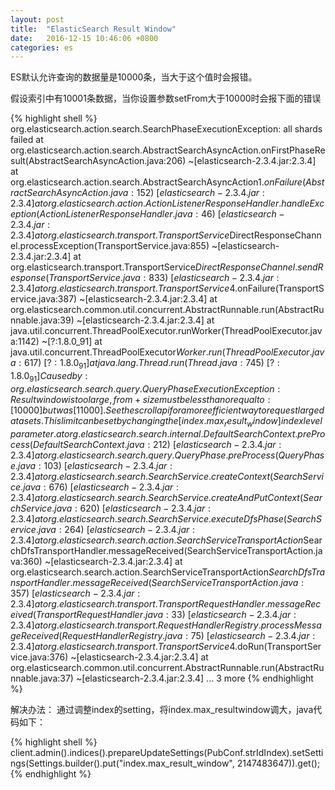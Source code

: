 ```yaml
---
layout: post
title:  "ElasticSearch Result Window"
date:   2016-12-15 10:46:06 +0800
categories: es
---
```

ES默认允许查询的数据量是10000条，当大于这个值时会报错。

假设索引中有10001条数据，当你设置参数setFrom大于10000时会报下面的错误

{% highlight shell %}
org.elasticsearch.action.search.SearchPhaseExecutionException: all shards failed
        at org.elasticsearch.action.search.AbstractSearchAsyncAction.onFirstPhaseResult(AbstractSearchAsyncAction.java:206) ~[elasticsearch-2.3.4.jar:2.3.4]
        at org.elasticsearch.action.search.AbstractSearchAsyncAction$1.onFailure(AbstractSearchAsyncAction.java:152) ~[elasticsearch-2.3.4.jar:2.3.4]
        at org.elasticsearch.action.ActionListenerResponseHandler.handleException(ActionListenerResponseHandler.java:46) ~[elasticsearch-2.3.4.jar:2.3.4]
        at org.elasticsearch.transport.TransportService$DirectResponseChannel.processException(TransportService.java:855) ~[elasticsearch-2.3.4.jar:2.3.4]
        at org.elasticsearch.transport.TransportService$DirectResponseChannel.sendResponse(TransportService.java:833) ~[elasticsearch-2.3.4.jar:2.3.4]
        at org.elasticsearch.transport.TransportService$4.onFailure(TransportService.java:387) ~[elasticsearch-2.3.4.jar:2.3.4]
        at org.elasticsearch.common.util.concurrent.AbstractRunnable.run(AbstractRunnable.java:39) ~[elasticsearch-2.3.4.jar:2.3.4]
        at java.util.concurrent.ThreadPoolExecutor.runWorker(ThreadPoolExecutor.java:1142) ~[?:1.8.0_91]
        at java.util.concurrent.ThreadPoolExecutor$Worker.run(ThreadPoolExecutor.java:617) ~[?:1.8.0_91]
        at java.lang.Thread.run(Thread.java:745) ~[?:1.8.0_91]
Caused by: org.elasticsearch.search.query.QueryPhaseExecutionException: Result window is too large, from + size must be less than or equal to: [10000] but was [11000]. See the scroll api for a more efficient way to request large data sets. This limit can be set by changing the [index.max_result_window] index level parameter.
        at org.elasticsearch.search.internal.DefaultSearchContext.preProcess(DefaultSearchContext.java:212) ~[elasticsearch-2.3.4.jar:2.3.4]
        at org.elasticsearch.search.query.QueryPhase.preProcess(QueryPhase.java:103) ~[elasticsearch-2.3.4.jar:2.3.4]
        at org.elasticsearch.search.SearchService.createContext(SearchService.java:676) ~[elasticsearch-2.3.4.jar:2.3.4]
        at org.elasticsearch.search.SearchService.createAndPutContext(SearchService.java:620) ~[elasticsearch-2.3.4.jar:2.3.4]
        at org.elasticsearch.search.SearchService.executeDfsPhase(SearchService.java:264) ~[elasticsearch-2.3.4.jar:2.3.4]
        at org.elasticsearch.search.action.SearchServiceTransportAction$SearchDfsTransportHandler.messageReceived(SearchServiceTransportAction.java:360) ~[elasticsearch-2.3.4.jar:2.3.4]
        at org.elasticsearch.search.action.SearchServiceTransportAction$SearchDfsTransportHandler.messageReceived(SearchServiceTransportAction.java:357) ~[elasticsearch-2.3.4.jar:2.3.4]
        at org.elasticsearch.transport.TransportRequestHandler.messageReceived(TransportRequestHandler.java:33) ~[elasticsearch-2.3.4.jar:2.3.4]
        at org.elasticsearch.transport.RequestHandlerRegistry.processMessageReceived(RequestHandlerRegistry.java:75) ~[elasticsearch-2.3.4.jar:2.3.4]
        at org.elasticsearch.transport.TransportService$4.doRun(TransportService.java:376) ~[elasticsearch-2.3.4.jar:2.3.4]
        at org.elasticsearch.common.util.concurrent.AbstractRunnable.run(AbstractRunnable.java:37) ~[elasticsearch-2.3.4.jar:2.3.4]
        ... 3 more
{% endhighlight %}

解决办法：
通过调整index的setting，将index.max_resultwindow调大，java代码如下：

{% highlight shell %}
client.admin().indices().prepareUpdateSettings(PubConf.strIdIndex).setSettings(Settings.builder().put("index.max_result_window", 2147483647)).get();
{% endhighlight %}